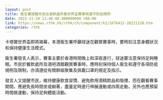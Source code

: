 ```yaml
---
layout: post
title: 衞生署提醒市民在餐飲處所看世界盃賽事時遵守防疫規例
date: 2022-11-20 11:46:08.000000000 +08:00
link: https://news.rthk.hk/rthk/ch/component/k2/1676412-20221120.htm
categories: rthk
---
```


卡塔爾世界盃即將揭幕，本港衞生署呼籲球迷在觀賞賽事時，要時刻注意身體狀況和保持健康生活模式。

衞生署發言人表示，賽事主要於香港時間晚上和深夜進行，球迷要注意保持足夠睡眠。市民於餐飲處所及酒吧酒館觀賞賽事時，應時刻保持個人衞生和遵守各項防疫規例及限制，亦須遵從有關群組聚集及佩戴口罩的規定及指示。

發言人又提醒市民，維持健康飲食習慣、避免飲用酒精飲品和吸煙，而在觀看賽事期間，應避免長時間坐或躺著，盡量定時進行伸展運動或四周走動，另外也應預留時間做運動，保持足夠體能活動。
